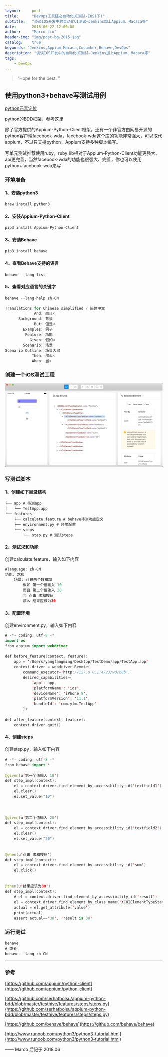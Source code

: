 ```yaml
---
layout:     post
title:      "DevOps工具链之自动化UI测试-IOS(下)"
subtitle:   "谈谈IOS开发中的自动化UI测试—Jenkins加上Appium、Macaca等"
date:       2018-06-22 12:00:00
author:     "Marco Liu"
header-img: "img/post-bg-2015.jpg"
catalog:    true
keywords: "Jenkins,Appium,Macaca,Cucumber,Behave,DevOps"
description: "谈谈IOS开发中的自动化UI测试—Jenkins加上Appium、Macaca等"
tags:
    - DevOps
---
```


> “Hope for the best. ”

## 使用python3+behave写测试用例

[python元素定位](https://github.com/appium/python-client/blob/master/test/functional/ios/appium_tests.py)

python的BDD框架，参考[这里](https://github.com/cucumber/cucumber/wiki/Python)

除了官方提供的Appium-Python-Client框架，还有一个非官方由网易开源的python客户端facebook-wda，facebook-wda这个库的功能非常强大，可以取代appium，不过只支持python，Appium支持多种脚本编写。

写单元测试推荐使用ruby，ruby_lib相对于Appium-Python-Client功能更强大、api更完善，当然facebook-wda的功能也很强大、完善，你也可以使用python+facebook-wda来写

### 环境准备

#### 1、安装python3

```swift
brew install python3
```

#### 2、安装Appium-Python-Client

```swift
pip3 install Appium-Python-Client
```

#### 3、安装Behave

```swift
pip3 install behave
```

#### 4、查看Behave支持的语言
```swift
behave --lang-list
```

#### 5、查看对应语言的关键字
```swift
behave --lang-help zh-CN
```

```swift
Translations for Chinese simplified / 简体中文
             And: 而且<
      Background: 背景
             But: 但是<
        Examples: 例子
         Feature: 功能
           Given: 假如<
        Scenario: 场景
Scenario Outline: 场景大纲
            Then: 那么<
            When: 当<
```

### 创建一个iOS测试工程

![](/img/in-post/devops/12.jpg)

### 写测试脚本

#### 1、创建如下目录结构

```swift
├── app # 待测app
│   └── TestApp.app
└── features
    ├── calculate.feature # behave待测功能定义
    ├── environment.py # 环境配置
    └── steps
        └── step.py # 测试steps
```

#### 2、测试求和功能

创建calculate.feature，输入如下内容

```swift
#language: zh-CN
功能: 求和
    场景: 计算两个数相加
        假如 第一个值输入 10
        而且 第二个值输入 20
        当 点击 求和按钮
        那么 结果应该为30
```

#### 3、配置环境
创建environment.py，输入如下内容
```swift
# -*- coding: utf-8 -*
import os
from appium import webdriver
 
def before_feature(context, feature):
    app = '/Users/yangfangming/Desktop/TestDemo/app/TestApp.app'
    context.driver = webdriver.Remote(
        command_executor='http://127.0.0.1:4723/wd/hub',
        desired_capabilities={
            'app': app,
            'platformName': 'ios',
            'deviceName': 'iPhone 8',
            'platformVersion': '11.1',
            'bundleId': 'com.yfm.TestApp'
        })
 
def after_feature(context, feature):
    context.driver.quit()
```

#### 4、创建steps
创建step.py，输入如下内容

```swift
# -*- coding: utf-8 -*
from behave import *
 
@given(u'第一个值输入 10')
def step_impl(context):
    el = context.driver.find_element_by_accessibility_id('textfield1')
    el.clear()
    el.set_value("10")
 
 
 
@given(u'第二个值输入 20')
def step_impl(context):
    el = context.driver.find_element_by_accessibility_id('textfield2')
    el.clear()
    el.set_value("20")
 
 
@when(u'点击 求和按钮')
def step_impl(context):
    el = context.driver.find_element_by_accessibility_id('sum')
    el.click()
 
 
@then(u'结果应该为30')
def step_impl(context):
    # el = context.driver.find_element_by_accessibility_id('result')
    el = context.driver.find_element_by_class_name('XCUIElementTypeStaticText')
    actual = el.get_attribute('value')
    print(actual)
    assert actual=='30', 'result is 30'
```


### 运行测试

```swift
behave
# 或者
behave --lang zh-CN
```

---
### 参考
[https://github.com/appium/python-client](https://github.com/appium/python-client)

[https://github.com/serhatbolsu/appium-python-bdd/blob/master/testhive/features/steps/steps.py](https://github.com/serhatbolsu/appium-python-bdd/blob/master/testhive/features/steps/steps.py)

[https://github.com/behave/behave](https://github.com/behave/behave)

[http://www.runoob.com/python3/python3-tutorial.html](http://www.runoob.com/python3/python3-tutorial.html)



—— Marco 后记于 2018.06







